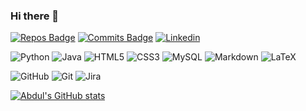 ### Hi there 👋


[![Repos Badge](https://badges.pufler.dev/repos/Halirua?style=flat-square&logo=repo)](https://badges.pufler.dev) 
[![Commits Badge](https://badges.pufler.dev/commits/monthly/Halirua?style=flat-square&logo=commits)](https://badges.pufler.dev)
[![Linkedin](https://img.shields.io/badge/social-linkedin-blue?style=for-the-badge&logo=linkedin)](https://linkedin.com/in/halirua)

![Python](https://img.shields.io/badge/python-000000?style=for-the-badge&logo=python&logoColor=#0c1014) 
![Java](https://img.shields.io/badge/java-000000?style=for-the-badge&logo=java&logoColor=orange) 
![HTML5](https://img.shields.io/badge/html5-000000?style=for-the-badge&logo=html5&logoColor=#0c1014) 
![CSS3](https://img.shields.io/badge/css3-000000?style=for-the-badge&logo=css3&logoColor=#0c1014) 
![MySQL](https://img.shields.io/badge/mysql-000000?style=for-the-badge&logo=mysql&logoColor=FFFFFF) 
![Markdown](https://img.shields.io/badge/markdown-000000?style=for-the-badge&logo=markdown&logoColor=#0c1014) 
![LaTeX](https://img.shields.io/badge/latex-000000?style=for-the-badge&logo=latex&logoColor=#0c1014)

![GitHub](https://img.shields.io/badge/github-000000?style=for-the-badge&logo=github&logoColor=#0c1014) 
![Git](https://img.shields.io/badge/git-000000?style=for-the-badge&logo=git&logoColor=#0c1014) 
![Jira](https://img.shields.io/badge/jira-000000?style=for-the-badge&logo=jira&logoColor=#0c1014) 



[![Abdul's GitHub stats](https://github-readme-stats.vercel.app/api?username=Halirua&theme=gotham&)](https://github.com/anuraghazra/github-readme-stats)



<!--
**


Here are some ideas to get you started:

- 🔭 I’m currently working on CS50
- 🌱 I’m currently learning ... Python
- 👯 I’m looking to collaborate on 
- 🤔 I’m looking for help with ...
- 💬 Ask me about ...
- 📫 How to reach me: ...
- 😄 Pronouns: ...
- ⚡ Fun fact: ...
-->
